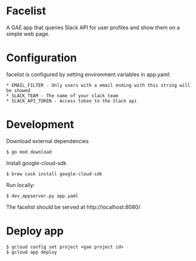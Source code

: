 Facelist
========

A GAE app that queries Slack API for user profiles and show them on a simple web page.

Configuration
=============

facelist is configured by setting environment variables in app.yaml:

    * EMAIL_FILTER - Only users with a email ending with this string will be showed
    * SLACK_TEAM - The name of your slack team
    * SLACK_API_TOKEN - Access token to the Slack api

Development
===========

Download external dependencies

    $ go mod download

Install google-cloud-sdk

    $ brew cask install google-cloud-sdk

Run locally:

    $ dev_appserver.py app.yaml

The facelist should be served at http://localhost:8080/

Deploy app
==========

    $ gcloud config set project <gae project id>
    $ gcloud app deploy